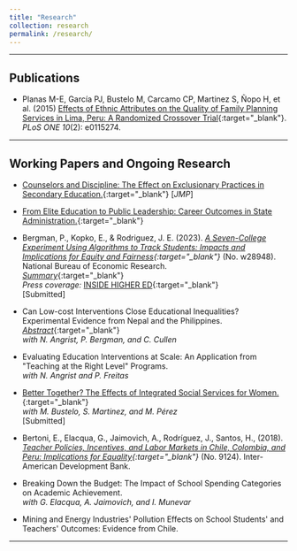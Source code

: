 ```yaml
---
title: "Research"
collection: research
permalink: /research/
---
```


---

## Publications

- Planas M-E, García PJ, Bustelo M, Carcamo CP, Martinez S, Ñopo H, et al. (2015) [Effects of Ethnic Attributes on the Quality of Family Planning Services in Lima, Peru: A Randomized Crossover Trial](https://doi.org/10.1371/journal.pone.0115274){:target="_blank"}. *PLoS ONE 10*(2): e0115274.

---


## Working Papers and Ongoing Research

- [Counselors and Discipline: The Effect on Exclusionary Practices in Secondary Education.](https://jerodriguezs.github.io/files/jrodriguez_jmp.pdf){:target="_blank"} [*JMP*]  

- [From Elite Education to Public Leadership: Career Outcomes in State Administration.](https://jerodriguezs.github.io/files/eliteu_pubsector_paper.pdf){:target="_blank"}

- Bergman, P., Kopko, E., & Rodriguez, J. E. (2023). *[A Seven-College Experiment Using Algorithms to Track Students: Impacts and Implications for Equity and Fairness](https://www.nber.org/papers/w28948){:target="_blank"}* (No. w28948). National Bureau of Economic Research.  
[*Summary*](https://jerodriguezs.github.io/files/res_summary_nber_w28948.pdf){:target="_blank"}  
*Press coverage:* [INSIDE HIGHER ED](https://www.insidehighered.com/news/2021/07/01/report-suggests-algorithms-can-help-fix-remedial-education){:target="_blank"}  
[Submitted]

- Can Low-cost Interventions Close Educational Inequalities? Experimental Evidence from Nepal and the Philippines. [*Abstract*](https://jerodriguezs.github.io/files/lowcost_philippines_nepal_abstract.pdf){:target="_blank"}  
  *with N. Angrist, P. Bergman, and C. Cullen*

- Evaluating Education Interventions at Scale: An Application from "Teaching at the Right Level" Programs.  
  *with N. Angrist and P. Freitas*

- [Better Together? The Effects of Integrated Social Services for Women.](https://jerodriguezs.github.io/files/Bustelo_et_al_Ciudad_Mujer_Manuscript.pdf){:target="_blank"}  
  *with M. Bustelo, S. Martinez, and M. Pérez*  
  [Submitted]

- Bertoni, E., Elacqua, G., Jaimovich, A., Rodríguez, J., Santos, H., (2018). *[Teacher Policies, Incentives, and Labor Markets in Chile, Colombia, and Peru: Implications for Equality](http://dx.doi.org/10.18235/0001319){:target="_blank"}* (No. 9124). Inter-American Development Bank.

- Breaking Down the Budget: The Impact of School Spending Categories on Academic Achievement.  
  *with G. Elacqua, A. Jaimovich, and I. Munevar*
  
- Mining and Energy Industries' Pollution Effects on School Students' and Teachers' Outcomes: Evidence from Chile.

---
